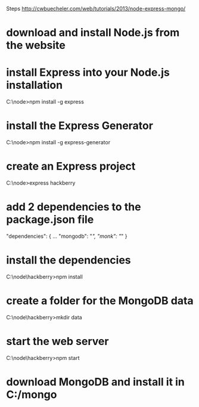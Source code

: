 Steps
http://cwbuecheler.com/web/tutorials/2013/node-express-mongo/

# download and install Node.js from the website
# install Express into your Node.js installation
  C:\node>npm install -g express
# install the Express Generator
  C:\node>npm install -g express-generator
# create an Express project
  C:\node>express hackberry
# add 2 dependencies to the package.json file
  "dependencies": {
  ...
  "mongodb": "*",
  "monk": "*"
  }
# install the dependencies
  C:\node\hackberry>npm install
# create a folder for the MongoDB data
  C:\node\hackberry>mkdir data 
# start the web server
  C:\node\hackberry>npm start

# download MongoDB and install it in C:/mongo
   
